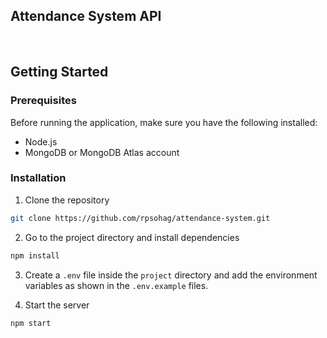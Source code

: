 ## Attendance System API

</br>

## Getting Started

### Prerequisites

Before running the application, make sure you have the following installed:

- Node.js
- MongoDB or MongoDB Atlas account

### Installation

1. Clone the repository

```bash
git clone https://github.com/rpsohag/attendance-system.git
```

2. Go to the project directory and install dependencies

```bash
npm install
```

3. Create a `.env` file inside the `project` directory and add the environment variables as shown in the `.env.example` files.
   </br>

4. Start the server

```bash
npm start
```
